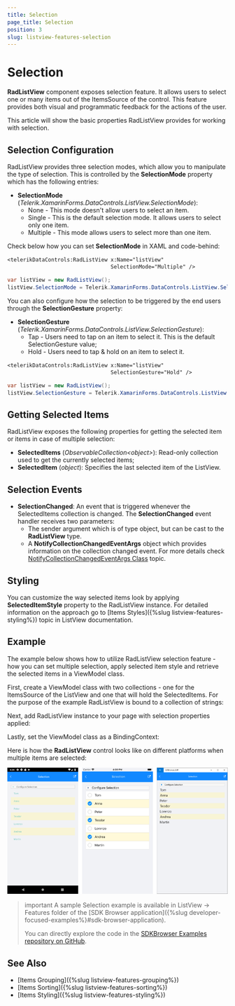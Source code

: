 ```yaml
---
title: Selection
page_title: Selection
position: 3
slug: listview-features-selection
---
```


# Selection

**RadListView** component exposes selection feature. It allows users to select one or many items out of the ItemsSource of the control. This feature provides both visual and programmatic feedback for the actions of the user. 

This article will show the basic properties RadListView provides for working with selection.

## Selection Configuration

RadListView provides three selection modes, which allow you to manipulate the type of selection. This is controlled by the **SelectionMode** property which has the following entries:

- **SelectionMode** (*Telerik.XamarinForms.DataControls.ListView.SelectionMode*): 
	- None - This mode doesn't allow users to select an item. 
	- Single - This is the default selection mode. It allows users to select only one item.
	- Multiple - This mode allows users to select more than one item. 

Check below how you can set **SelectionMode** in XAML and code-behind:

```XAML
<telerikDataControls:RadListView x:Name="listView"
                                 SelectionMode="Multiple" />
```
```C#
var listView = new RadListView();
listView.SelectionMode = Telerik.XamarinForms.DataControls.ListView.SelectionMode.Multiple;
```
			
You can also configure how the selection to be triggered by the end users through the **SelectionGesture** property:

- **SelectionGesture** (*Telerik.XamarinForms.DataControls.ListView.SelectionGesture*):
	- Tap - Users need to tap on an item to select it. This is the default SelectionGesture value;
	- Hold - Users need to tap & hold on an item to select it.

```XAML	
<telerikDataControls:RadListView x:Name="listView"
                                 SelectionGesture="Hold" />
```
```C#
var listView = new RadListView();
listView.SelectionGesture = Telerik.XamarinForms.DataControls.ListView.SelectionGesture.Hold;
```

## Getting Selected Items

RadListView exposes the following properties for getting the selected item or items in case of multiple selection:

- **SelectedItems** (*ObservableCollection&lt;object&gt;*): Read-only collection used to get the currently selected items;
- **SelectedItem** (*object*): Specifies the last selected item of the ListView.

## Selection Events
	
- **SelectionChanged**: An event that is triggered whenever the SelectedItems collection is changed. The __SelectionChanged__ event handler receives two parameters:
	* The sender argument which is of type object, but can be cast to the __RadListView__ type.
	* A __NotifyCollectionChangedEventArgs__ object which provides information on the collection changed event. For more details check [NotifyCollectionChangedEventArgs Class](https://docs.microsoft.com/en-us/dotnet/api/system.collections.specialized.notifycollectionchangedeventargs) topic.

## Styling

You can customize the way selected items look by applying **SelectedItemStyle** property to the RadListView instance. For detailed information on the approach go to [Items Styles]({%slug listview-features-styling%}) topic in ListView documentation.

## Example

The example below shows how to utilize RadListView selection feature - how you can set multiple selection, apply selected item style and retrieve the selected items in a ViewModel class.

First, create a ViewModel class with two collections - one for the ItemsSource of the ListView and one that will hold the SelectedItems. For the purpose of the example RadListView is bound to a collection of strings:

<snippet id='listview-features-selection-viewmodel'/>

Next, add RadListView instance to your page with selection properties applied:

<snippet id='listview-features-selection-xaml'/>

Lastly, set the ViewModel class as a BindingContext:

<snippet id='listview-features-selection-setvm' />

Here is how the **RadListView** control looks like on different platforms when multiple items are selected:

![MultipleSelection](images/listview-features-selection-multiple.png "Multiple Selection")

>important A sample Selection example is available in ListView -> Features folder of the [SDK Browser application]({%slug developer-focused-examples%}#sdk-browser-application).
>
>You can directly explore the code in the [SDKBrowser Examples repository on GitHub](https://github.com/telerik/xamarin-forms-sdk/tree/master/XamarinSDK/SDKBrowser/SDKBrowser/Examples/ListViewControl/FeaturesCategory/SelectionExample).


## See Also
- [Items Grouping]({%slug listview-features-grouping%})
- [Items Sorting]({%slug listview-features-sorting%})
- [Items Styling]({%slug listview-features-styling%})
